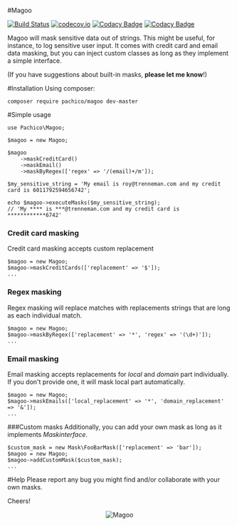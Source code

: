 #Magoo

[![Build Status](https://travis-ci.org/pachico/magoo.svg?branch=master)](https://travis-ci.org/pachico/magoo) [![codecov.io](https://codecov.io/github/pachico/magoo/coverage.svg?branch=master)](https://codecov.io/github/pachico/magoo?branch=master) [![Codacy Badge](https://api.codacy.com/project/badge/grade/226d0d2e91354a8eac06569a115c056c)](https://www.codacy.com/app/pachico/magoo) [![Codacy Badge](https://api.codacy.com/project/badge/coverage/226d0d2e91354a8eac06569a115c056c)](https://www.codacy.com/app/pachico/magoo)

Magoo will mask sensitive data out of strings. This might be useful, for instance, to log sensitive user input.
It comes with credit card and email data masking, but you can inject custom classes as long as they implement a simple interface.

(If you have suggestions about built-in masks, **please let me know**!)

#Installation
Using composer:

	composer require pachico/magoo dev-master

#Simple usage

	use Pachico\Magoo;
	
	$magoo = new Magoo;

	$magoo
		->maskCreditCard()
		->maskEmail()
		->maskByRegex(['regex' => '/(email)+/m']);

	$my_sensitive_string = 'My email is roy@trenneman.com and my credit card is 6011792594656742';
	
	echo $magoo->executeMasks($my_sensitive_string);
	// 'My **** is ***@trenneman.com and my credit card is ************6742'

### Credit card masking

Credit card masking accepts custom replacement

	$magoo = new Magoo;
	$magoo->maskCreditCards(['replacement' => '$']);
	...

### Regex masking
Regex masking will replace matches with replacements strings that are long as each individual match.

	$magoo = new Magoo;
	$magoo->maskByRegex(['replacement' => '*', 'regex' => '(\d+)']);
	...

### Email masking 
Email masking accepts replacements for *local* and *domain* part individually.
If you don't provide one, it will mask local part automatically.

	$magoo = new Magoo;
	$magoo->maskEmails(['local_replacement' => '*', 'domain_replacement' => '&']);
	...

###Custom masks
Additionally, you can add your own mask as long as it implements *Maskinterface*.

	$custom_mask = new Mask\FooBarMask(['replacement' => 'bar']);
	$magoo = new Magoo;
	$magoo->addCustomMask($custom_mask);
	...

#Help
Please report any bug you might find and/or collaborate with your own masks.

Cheers!

<p align="center">
  <img src="http://i.imgur.com/Cxi86gJ.png" alt="Magoo"/>
</p>
	
